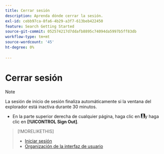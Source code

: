 ```yaml
---
title: Cerrar sesión
description: Aprenda dónde cerrar la sesión.
exl-id: cebb97ca-8fa6-4b29-a3f7-613beb422450
feature: Search Getting Started
source-git-commit: 052574217d7ddafb8895c74094da5997b5ff83db
workflow-type: tm+mt
source-wordcount: '45'
ht-degree: 0%

---
```


# Cerrar sesión

>[!NOTE]
>
>La sesión de inicio de sesión finaliza automáticamente si la ventana del explorador está inactiva durante 30 minutos.

* En la parte superior derecha de cualquier página, haga clic en ![Perfil de usuario](/help/search-social-commerce/assets/user-profile.png "Perfil de usuario")y haga clic en **[!UICONTROL Sign Out]**.

>[!MORELIKETHIS]
>
>* [Iniciar sesión](log-in.md)
>* [Organización de la interfaz de usuario](user-interface.md)
